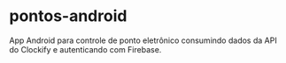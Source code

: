 # pontos-android
App Android para controle de ponto eletrônico consumindo dados da API do Clockify e autenticando com Firebase.
